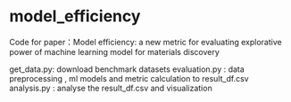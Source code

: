 # model_efficiency
Code for paper：Model efficiency: a new metric for evaluating explorative power of machine learning model for materials discovery

get_data.py: download benchmark datasets
evaluation.py : data preprocessing , ml models and  metric calculation to result_df.csv
analysis.py : analyse the result_df.csv and visualization 